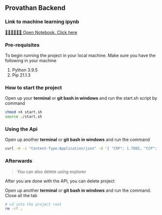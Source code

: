 ## Provathan Backend

### Link to machine learning ipynb

[📓📓📓📓📓📓 Open Notebook. Click here](https://github.com/n1rjal/provathan-backend/blob/master/rheumatoid_arthritis.ipynb)

### Pre-requisites

To begin running the project in your local machine.
Make sure you have the following in your machine

1. Python 3.9.5
2. Pip 21.1.3

### How to start the project

Open up your **terminal** or **git bash in windows** and run the start.sh script by command

```bash
chmod +X start.sh
source ./start.sh
```

### Using the Api

Open up another **terminal** or **git bash in windows** and run the command

```bash
curl -H -i "Content-Type:Application/json" -d '{ "CRP": 1.7002, "CCP": false, "ESR": 4.0, "HMC": 36, "HMG": 12.10, "HAD": true, "PLT": 284, "RBC": 5.07, "RF": true, "UA": 4.91, "WBC": 9.1, "age": 29, "gender": "F" }' http://127.0.0.1:8000/calculate/
```

### Afterwards

> You can also delete using explorer

After you are done with the API, you can delete project

Open up another **terminal** or **git bash in windows** and run the command. Close all the tab

```bash
# cd into the project root
rm -rf .
```
